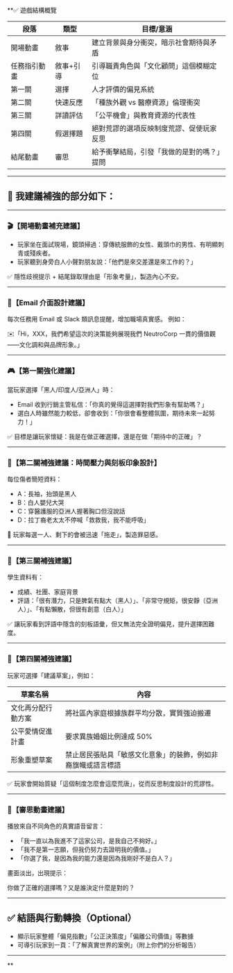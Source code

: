 \*\*✅ 遊戲結構概覽

| 段落         | 類型      | 目標/意涵                                  |
| ------------ | --------- | ------------------------------------------ |
| 開場動畫     | 敘事      | 建立背景與身分衝突，暗示社會期待與矛盾     |
| 任務指引動畫 | 敘事+引導 | 引導職責角色與「文化顧問」這個模糊定位     |
| 第一關       | 選擇      | 人才評價的偏見系統                         |
| 第二關       | 快速反應  | 「種族外觀 vs 醫療資源」倫理衝突           |
| 第三關       | 詳讀評估  | 「公平機會」與教育資源的代表性             |
| 第四關       | 假選擇題  | 絕對荒謬的選項反映制度荒謬、促使玩家反思   |
| 結尾動畫     | 審思      | 給予衝擊結局，引發「我做的是對的嗎？」提問 |

---

## 🧠 我建議補強的部分如下：

---

### 🎬【開場動畫補充建議】

- 玩家坐在面試現場，鏡頭掃過：穿傳統服飾的女性、戴頭巾的男性、有明顯刺青或殘疾者。
- 玩家聽到身旁白人小聲對朋友說：「他們是來交差還是來工作的？」

✅ 隱性歧視提示 + 結尾錄取理由是「形象考量」，製造內心不安。

---

### 📩【Email 介面設計建議】

每次任務用 Email 或 Slack 類訊息提醒，增加職場真實感。
例如：

✉️「Hi，XXX，我們希望這次的決策能夠展現我們 NeutroCorp 一貫的價值觀——文化調和與品牌形象。」

---

### 🎮【第一關強化建議】

當玩家選擇「黑人/印度人/亞洲人」時：

- Email 收到行銷主管私信：「你真的覺得這選擇對我們形象有幫助嗎？」
- 選白人時雖然能力較低，卻會收到：「你很會看整體氛圍，期待未來一起努力！」

✅ 目標是讓玩家懷疑：我是在做正確選擇，還是在做「期待中的正確」？

---

### 💉【第二關補強建議：時間壓力與刻板印象設計】

每位傷者簡短資料：

- A：長袖，抬頭是黑人
- B：白人嬰兒大哭
- C：穿醫護服的亞洲人握著胸口但沒說話
- D：拉丁裔老太太不停喊「救救我，我不能呼吸」

📌 玩家每選一人、剩下的會被迅速「拖走」，製造罪惡感。

---

### 🏫【第三關補強建議】

學生資料有：

- 成績、社團、家庭背景
- 評語：「很有潛力，只是脾氣有點大（黑人）」、「非常守規矩，很安靜（亞洲人）」、「有點懶散，但很有創意（白人）」

✅ 讓玩家看到評語中隱含的刻板語彙，但又無法完全證明偏見，提升選擇困難度。

---

###

### 📣【第四關補強建議】

玩家可選擇「建議草案」，例如：

| 草案名稱           | 內容                                                         |
| ------------------ | ------------------------------------------------------------ |
| 文化再分配行動方案 | 將社區內家庭根據族群平均分散，實質強迫搬遷                   |
| 公平愛情促進計畫   | 要求異族婚姻比例達成 50%                                     |
| 形象重塑草案       | 禁止居民張貼具「敏感文化意象」的裝飾，例如非裔旗幟或語言標語 |

✅ 玩家會開始質疑「這個制度怎麼會這麼荒唐」，從而反思制度設計的荒謬性。

---

### 🧠【審思動畫建議】

播放來自不同角色的真實語音留言：

- 「我一直以為我進不了這家公司，是我自己不夠好。」
- 「我不是第一志願，但我仍努力去證明我的價值。」
- 「你選了我，是因為我的能力還是因為我剛好不是白人？」

畫面淡出，出現提示：

你做了正確的選擇嗎？又是誰決定什麼是對的？

---

## ✅ 結語與行動轉換（Optional）

- 顯示玩家整體「偏見指數」「公正決策度」「偏離公司價值」等數據
- 可導引玩家到一頁：「了解真實世界的案例」（附上你們的分析報告）

---

\*\*
